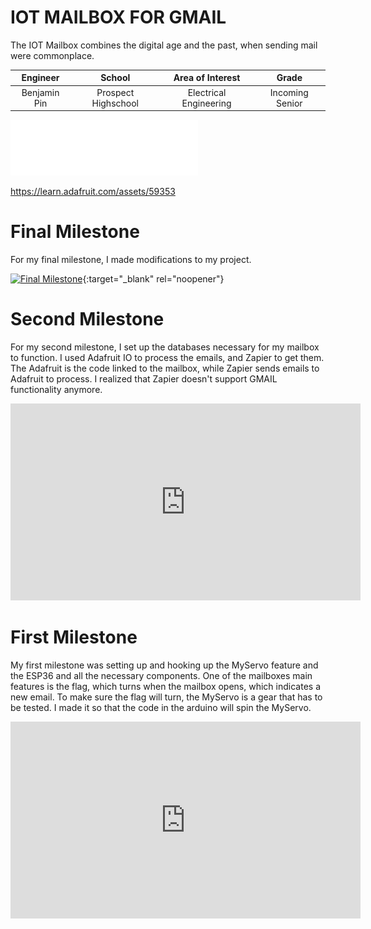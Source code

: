 ﻿# IOT MAILBOX FOR GMAIL
The IOT Mailbox combines the digital age and the past, when sending mail were commonplace.

| **Engineer** | **School** | **Area of Interest** | **Grade** |
|:--:|:--:|:--:|:--:|
| Benjamin Pin | Prospect Highschool | Electrical Engineering | Incoming Senior

![Headstone Image](https://github.com/BlueStampEng/BSE_Template_Portfolio/blob/4655d8c4b2f1d0fa5912511d0b39542520b9f88e/branding/BlueStamp-Engineering-Logo-White.png)

https://learn.adafruit.com/assets/59353
# Final Milestone

For my final milestone, I made modifications to my project.

[![Final Milestone](https://res.cloudinary.com/marcomontalbano/image/upload/v1612573869/video_to_markdown/images/youtube--F7M7imOVGug-c05b58ac6eb4c4700831b2b3070cd403.jpg )](https://www.youtube.com/watch?v=F7M7imOVGug&feature=emb_logo "Final Milestone"){:target="_blank" rel="noopener"}

# Second Milestone
For my second milestone, I set up the databases necessary for my mailbox to function. I used Adafruit IO to process the emails, and Zapier to get them. The Adafruit is the code linked to the mailbox, while Zapier sends emails to Adafruit to process. I realized that Zapier doesn't support GMAIL functionality anymore.
 
<iframe width="560" height="315" src="https://www.youtube.com/embed/UQyfDAMf2Ms" title="YouTube video player" frameborder="0" allow="accelerometer; autoplay; clipboard-write; encrypted-media; gyroscope; picture-in-picture" allowfullscreen></iframe>

# First Milestone
  
My first milestone was setting up and hooking up the MyServo feature and the ESP36 and all the necessary components. One of the mailboxes main features is the flag, which turns when the mailbox opens, which indicates a new email. To make sure the flag will turn, the MyServo is a gear that has to be tested. I made it so that the code in the arduino will spin the MyServo.

<iframe width="560" height="315" src="https://www.youtube.com/embed/3gsgMSzhTmk" title="YouTube video player" frameborder="0" allow="accelerometer; autoplay; clipboard-write; encrypted-media; gyroscope; picture-in-picture" allowfullscreen></iframe>
